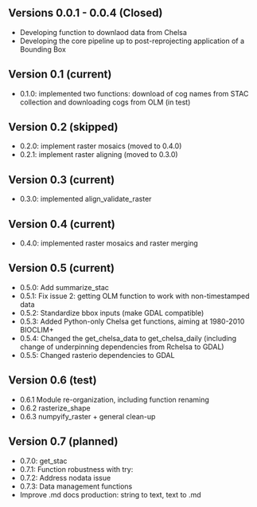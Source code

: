 ## Versions 0.0.1 - 0.0.4 (Closed)
- Developing function to downlaod data from Chelsa
- Developing the core pipeline up to post-reprojecting application of a Bounding Box

## Version 0.1 (current)
- 0.1.0: implemented two functions: download of cog names from STAC collection and downloading cogs from OLM (in test)

## Version 0.2 (skipped)
- 0.2.0: implement raster mosaics (moved to 0.4.0)
- 0.2.1: implement raster aligning (moved to 0.3.0)

## Version 0.3 (current)
- 0.3.0: implemented align_validate_raster

## Version 0.4 (current)
- 0.4.0: implemented raster mosaics and raster merging

## Version 0.5 (current)
- 0.5.0: Add summarize_stac
- 0.5.1: Fix issue 2: getting OLM function to work with non-timestamped data
- 0.5.2: Standardize bbox inputs (make GDAL compatible)
- 0.5.3: Added Python-only Chelsa get functions, aiming at 1980-2010 BIOCLIM+
- 0.5.4: Changed the get_chelsa_data to get_chelsa_daily (including change of underpinning dependencies from Rchelsa to GDAL)
- 0.5.5: Changed rasterio dependencies to GDAL

## Version 0.6 (test)
- 0.6.1 Module re-organization, including function renaming
- 0.6.2 rasterize_shape
- 0.6.3 numpyify_raster + general clean-up


## Version 0.7 (planned)
- 0.7.0: get_stac
- 0.7.1: Function robustness with try:
- 0.7.2: Address nodata issue
- 0.7.3: Data management functions
- Improve .md docs production: string to text, text to .md

